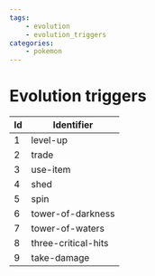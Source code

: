 ```yaml
---
tags:
    - evolution
    - evolution_triggers
categories:
    - pokemon
---
```


# Evolution triggers

| **Id** | **Identifier**  |
|--------|-----------------|
| 1  | level-up            |
| 2  | trade               |
| 3  | use-item            |
| 4  | shed                |
| 5  | spin                |
| 6  | tower-of-darkness   |
| 7  | tower-of-waters     |
| 8  | three-critical-hits |
| 9  | take-damage         |
